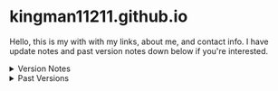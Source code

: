 # kingman11211.github.io
Hello, this is my with with my links, about me, and contact info. I have update notes and past version notes down below if you're interested.

<details>
  <summary>Version Notes</summary>

  ## Version Notes
  [![RELEASES](https://img.shields.io/badge/RELEASES-V2-green?style=for-the-badge)](https://github.com/kingman11211/kingman11211.github.io/releases)
  
</details>

<details>
  <summary>Past Versions</summary>

  ## Here are the past versions of this site (Only the version updates that show whats new and whats old)
  [![VERSION](https://img.shields.io/badge/VERSION-V1-green?labelColor=gray&style=for-the-badge)]([https://github.com/kingman11211/kingman11211.github.io/releases/tag/v1.0.3](https://github.com/kingman11211/kingman11211.github.io/releases/tag/v2.0.0)
</details>

